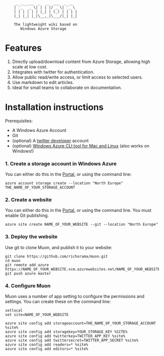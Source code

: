 ```
	 _ __ ___  _   _  ___  _ __  
	| '_ ` _ \| | | |/ _ \| '_ \ 
	| | | | | | |_| | (_) | | | |
	|_| |_| |_|\__,_|\___/|_| |_|

	The lightweight wiki based on 
	   Windows Azure Storage
```

# Features

 1. Directly upload/download content from Azure Storage, allowing high scale at low cost.
 1. Integrates with twitter for authentication.
 1. Allow public read/write access, or limit access to selected users.
 1. Use markdown to edit articles.
 1. Ideal for small teams to collaborate on documentation.

# Installation instructions

Prerequisites:

 * A Windows Azure Account
 * Git
 * (optional) A [twitter developer](https://dev.twitter.com) account
 * (optional) [Windows Azure CLI tool for Mac and Linux](https://github.com/windowsazure/azure-sdk-tools-xplat) (also works on Windows!)


### 1. Create a storage account in Windows Azure

You can either do this in the [Portal](https://manage.windowsazure.com/#Workspace/StorageExtension/storage), or using the command line:

```
azure account storage create --location "North Europe" THE_NAME_OF_YOUR_STORAGE_ACCOUNT
```

### 2. Create a website

You can either do this in the [Portal](https://manage.windowsazure.com/#Workspace/WebsiteExtension/websites), or using the command line. You must enable Git publishing.

```
azure site create NAME_OF_YOUR_WEBSITE --git --location "North Europe"
```

### 3. Deploy the website

Use git to clone Muon, and publish it to your website:

```
git clone https://github.com/richorama/muon.git
cd muon
git remote add azure https://NAME_OF_YOUR_WEBSITE.scm.azurewebsites.net/NAME_OF_YOUR_WEBSITE.git
git push azure master
```

### 4. Configure Muon

Muon uses a number of app setting to configure the permissions and settings. You can create these on the command line:

```
setlocal
set site=NAME_OF_YOUR_WEBSITE

azure site config add storageaccount=THE_NAME_OF_YOUR_STORAGE_ACCOUNT %site%
azure site config add storagekey=YOUR_STORAGE_KEY %SITE%
azure site config add twitterkey=TWITTER_APP_KEY %site%
azure site config add twittersecret=TWITTER_APP_SECRET %site%
azure site config add readers=* %site%
azure site config add editors=* %site%
```

